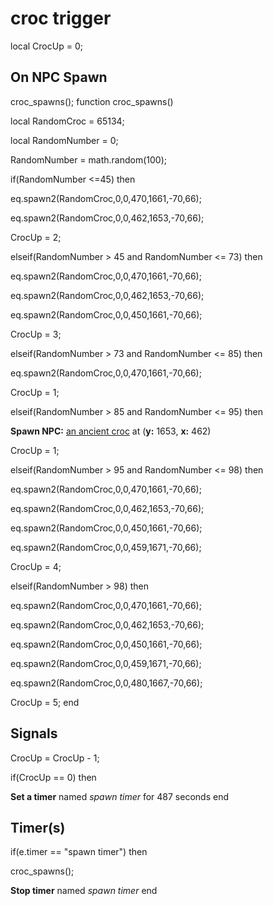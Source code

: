 # croc trigger
local CrocUp = 0;



## On NPC Spawn

croc_spawns();
function croc_spawns()

local RandomCroc = 65134;

local RandomNumber = 0;

RandomNumber = math.random(100);



if(RandomNumber <=45) then


eq.spawn2(RandomCroc,0,0,470,1661,-70,66);


eq.spawn2(RandomCroc,0,0,462,1653,-70,66);


CrocUp = 2;

elseif(RandomNumber > 45 and RandomNumber <= 73) then


eq.spawn2(RandomCroc,0,0,470,1661,-70,66);


eq.spawn2(RandomCroc,0,0,462,1653,-70,66);


eq.spawn2(RandomCroc,0,0,450,1661,-70,66);


CrocUp = 3;

elseif(RandomNumber > 73 and RandomNumber <= 85) then


eq.spawn2(RandomCroc,0,0,470,1661,-70,66);


CrocUp = 1;

elseif(RandomNumber > 85 and RandomNumber <= 95) then


**Spawn NPC:**  [an ancient croc](/npc/65139) at (**y:** 1653, **x:** 462)


CrocUp = 1;

elseif(RandomNumber > 95 and RandomNumber <= 98) then


eq.spawn2(RandomCroc,0,0,470,1661,-70,66);


eq.spawn2(RandomCroc,0,0,462,1653,-70,66);


eq.spawn2(RandomCroc,0,0,450,1661,-70,66);


eq.spawn2(RandomCroc,0,0,459,1671,-70,66); 


CrocUp = 4;

elseif(RandomNumber > 98) then


eq.spawn2(RandomCroc,0,0,470,1661,-70,66);


eq.spawn2(RandomCroc,0,0,462,1653,-70,66);


eq.spawn2(RandomCroc,0,0,450,1661,-70,66);


eq.spawn2(RandomCroc,0,0,459,1671,-70,66); 


eq.spawn2(RandomCroc,0,0,480,1667,-70,66); 


CrocUp = 5;
end



## Signals

CrocUp = CrocUp - 1;

if(CrocUp == 0) then


**Set a timer** named *spawn timer* for 487 seconds
end



## Timer(s)

if(e.timer == "spawn timer") then


croc_spawns();


**Stop timer** named *spawn timer*
end

